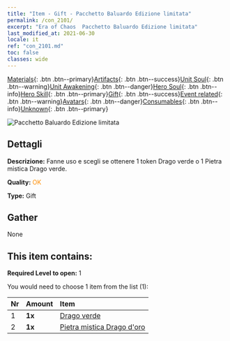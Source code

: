 ```yaml
---
title: "Item - Gift - Pacchetto Baluardo Edizione limitata"
permalink: /con_2101/
excerpt: "Era of Chaos  Pacchetto Baluardo Edizione limitata"
last_modified_at: 2021-06-30
locale: it
ref: "con_2101.md"
toc: false
classes: wide
---
```

 [Materials](/ItemsIT/){: .btn .btn--primary}[Artifacts](/ItemsIT/Artifacts/){: .btn .btn--success}[Unit Soul](/ItemsIT/UnitSoul/){: .btn .btn--warning}[Unit Awakening](/ItemsIT/UnitAwakening/){: .btn .btn--danger}[Hero Soul](/ItemsIT/HeroSoul/){: .btn .btn--info}[Hero Skill](/ItemsIT/HeroSkill/){: .btn .btn--primary}[Gift](/ItemsIT/Gift/){: .btn .btn--success}[Event related](/ItemsIT/Events/){: .btn .btn--warning}[Avatars](/ItemsIT/Avatars/){: .btn .btn--danger}[Consumables](/ItemsIT/Consumables/){: .btn .btn--info}[Unknown](/ItemsIT/Unknown/){: .btn .btn--primary}

 ![Pacchetto Baluardo Edizione limitata](/images/t/i_994002.png)

## Dettagli
 **Descrizione:** Fanne uso e scegli se ottenere 1 token Drago verde o 1 Pietra mistica Drago verde.

 **Quality:** <span style="color: #FF8C00">OK</span>

 **Type:** Gift

## Gather

  None

## This item contains:

 **Required Level to open:** 1

 You would need to choose 1 item from the list (1):

  | Nr | Amount |     Item    |
  |:---|:-------|:------------|
  | 1 |  **1x** | [Drago verde](/ItemsIT/unt_205/) |  | 
  | 2 |  **1x** | [Pietra mistica Drago d'oro](/ItemsIT/unt_295/) |  | 
